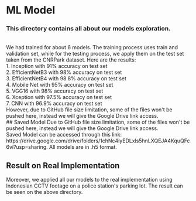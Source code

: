 # ML Model
<h3> This directory contains all about our models exploration. </h3>
<br> We had trained for about 6 models. The training process uses train and validation set, while for the testing process, we apply them on the test set taken from the CNRPark dataset. Here are the results: <br>
  1. Inception with 91% accuracy on test set <br>
  2. EfficientNetB3 with 98% accuracy on test set <br>
  3. EfficientNetB4 with 98.8% accuracy on test set <br>
  4. Mobile Net with 95% accuracy on test set <br>
  5. VGG16 with 98% accuracy on test set <br>
  6. Xception with 97.5% accuracy on test set <br>
  7. CNN with 96.9% accuracy on test set <br>
However, due to GitHub file size limitation, some of the files won't be pushed here, instead we will give the Google Drive link access.
<br> 
## Saved Model
Due to GitHub file size limitation, some of the files won't be pushed here, instead we will give the Google Drive link access. <br>
Saved Model can be accessed through this link: https://drive.google.com/drive/folders/1chNc4iyEDLxls5hnLXQEJA4KquQFc6vi?usp=sharing. All models are in .h5 format. </br>

## Result on Real Implementation
Moreover, we applied all our models to the real implementation using Indonesian CCTV footage on a police station's parking lot. The result can be seen on the above directory.
